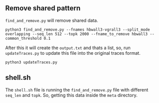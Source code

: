 ## Remove shared pattern
`find_and_remove.py` will remove shared data. 
```
python3 find_and_remove.py --fnames hbwall3-vgrall3 --split_mode overlapping --seq_len 512 --topk 2000 --fname_to_remove hbwall3 --common_threshold 0.1
```

After this it will create the `output.txt` and thats a list, so, run `updateTraces.py` to update this file into the original traces format.
```
python3 updateTraces.py
```

## shell.sh
The `shell.sh` file is running the `find_and_remove.py` file with different `seq_len` and `topk`. So, getting this data inside the `meta` directory.
